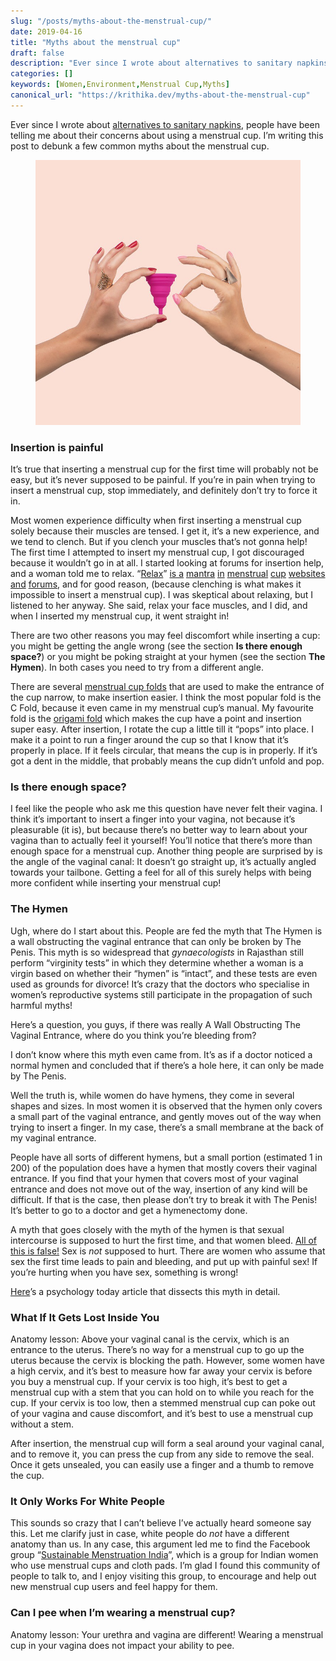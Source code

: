 ```yaml
---
slug: "/posts/myths-about-the-menstrual-cup/"
date: 2019-04-16
title: "Myths about the menstrual cup"
draft: false
description: "Ever since I wrote about alternatives to sanitary napkins, people have been telling me about their concerns about using a menstrual cup. I’m writing this post to debunk a few common myths about the…"
categories: []
keywords: [Women,Environment,Menstrual Cup,Myths]
canonical_url: "https://krithika.dev/myths-about-the-menstrual-cup"
---
```


Ever since I wrote about [alternatives to sanitary napkins](https://krithika.dev/an-alternative-to-sanitary-napkins), people have been telling me about their concerns about using a menstrual cup. I’m writing this post to debunk a few common myths about the menstrual cup.

<figure>

![](images2/myths-about-the-menstrual-cup-featured.jpeg)

</figure>

### Insertion is painful

It’s true that inserting a menstrual cup for the first time will probably not be easy, but it’s never supposed to be painful. If you’re in pain when trying to insert a menstrual cup, stop immediately, and definitely don’t try to force it in.

Most women experience difficulty when first inserting a menstrual cup solely because their muscles are tensed. I get it, it’s a new experience, and we tend to clench. But if you clench your muscles that’s not gonna help! The first time I attempted to insert my menstrual cup, I got discouraged because it wouldn’t go in at all. I started looking at forums for insertion help, and a woman told me to relax. “[Relax](https://www.reddit.com/r/menstrualcups/comments/3zx3ez/menstrual_cup_insertion/?depth=1)” [is a](https://menstrual-cups.livejournal.com/3178830.html) [mantra](https://www.reddit.com/r/menstrualcups/comments/7m7kws/got_my_first_cup_but_couldnt_get_it_in_should_i/?depth=1) [in](https://menstrual-cups.livejournal.com/929364.html?thread=9630548#t9630548) [menstrual](https://divacup.com/okay-so-i-bought-the-divacup-now-what/) [cup](https://www.organicup.com/how-to-use-a-menstrual-cup/) [websites](https://www.lunette.com/pages/teens-menstrual-cups) [and](https://www.reddit.com/r/menstrualcups/comments/4e2hon/tentatively_optimistic/?depth=1) [forums](https://www.reddit.com/r/menstrualcups/comments/b1ycl0/second_cycle_with_cupi_cant_insert_it/?depth=1), and for good reason, (because clenching is what makes it impossible to insert a menstrual cup). I was skeptical about relaxing, but I listened to her anyway. She said, relax your face muscles, and I did, and when I inserted my menstrual cup, it went straight in!

There are two other reasons you may feel discomfort while inserting a cup: you might be getting the angle wrong (see the section **Is there enough space?**) or you might be poking straight at your hymen (see the section **The Hymen**). In both cases you need to try from a different angle.

There are several [menstrual cup folds](https://www.youtube.com/watch?v=lwnK8J8fQxk) that are used to make the entrance of the cup narrow, to make insertion easier. I think the most popular fold is the C Fold, because it even came in my menstrual cup’s manual. My favourite fold is the [origami fold](https://www.youtube.com/watch?v=ExE0S4woWos) which makes the cup have a point and insertion super easy. After insertion, I rotate the cup a little till it “pops” into place. I make it a point to run a finger around the cup so that I know that it’s properly in place. If it feels circular, that means the cup is in properly. If it’s got a dent in the middle, that probably means the cup didn’t unfold and pop.

### Is there enough space?

I feel like the people who ask me this question have never felt their vagina. I think it’s important to insert a finger into your vagina, not because it’s pleasurable (it is), but because there’s no better way to learn about your vagina than to actually feel it yourself! You’ll notice that there’s more than enough space for a menstrual cup. Another thing people are surprised by is the angle of the vaginal canal: It doesn’t go straight up, it’s actually angled towards your tailbone. Getting a feel for all of this surely helps with being more confident while inserting your menstrual cup!

### The Hymen

Ugh, where do I start about this. People are fed the myth that The Hymen is a wall obstructing the vaginal entrance that can only be broken by The Penis. This myth is so widespread that _gynaecologists_ in Rajasthan still perform “virginity tests” in which they determine whether a woman is a virgin based on whether their “hymen” is “intact”, and these tests are even used as grounds for divorce! It’s crazy that the doctors who specialise in women’s reproductive systems still participate in the propagation of such harmful myths!

Here’s a question, you guys, if there was really A Wall Obstructing The Vaginal Entrance, where do you think you’re bleeding from?

I don’t know where this myth even came from. It’s as if a doctor noticed a normal hymen and concluded that if there’s a hole here, it can only be made by The Penis.

Well the truth is, while women do have hymens, they come in several shapes and sizes. In most women it is observed that the hymen only covers a small part of the vaginal entrance, and gently moves out of the way when trying to insert a finger. In my case, there’s a small membrane at the back of my vaginal entrance.

People have all sorts of different hymens, but a small portion (estimated 1 in 200) of the population does have a hymen that mostly covers their vaginal entrance. If you find that your hymen that covers most of your vaginal entrance and does not move out of the way, insertion of any kind will be difficult. If that is the case, then please don’t try to break it with The Penis! It’s better to go to a doctor and get a hymenectomy done.

A myth that goes closely with the myth of the hymen is that sexual intercourse is supposed to hurt the first time, and that women bleed. [All of this is false!](https://www.psychologytoday.com/us/blog/all-about-sex/201103/the-hymen-membrane-widely-misunderstood) Sex is _not_ supposed to hurt. There are women who assume that sex the first time leads to pain and bleeding, and put up with painful sex! If you’re hurting when you have sex, something is wrong!

[Here](https://www.psychologytoday.com/us/blog/all-about-sex/201103/the-hymen-membrane-widely-misunderstood)’s a psychology today article that dissects this myth in detail.

### What If It Gets Lost Inside You

Anatomy lesson: Above your vaginal canal is the cervix, which is an entrance to the uterus. There’s no way for a menstrual cup to go up the uterus because the cervix is blocking the path. However, some women have a high cervix, and it’s best to measure how far away your cervix is before you buy a menstrual cup. If your cervix is too high, it’s best to get a menstrual cup with a stem that you can hold on to while you reach for the cup. If your cervix is too low, then a stemmed menstrual cup can poke out of your vagina and cause discomfort, and it’s best to use a menstrual cup without a stem.

After insertion, the menstrual cup will form a seal around your vaginal canal, and to remove it, you can press the cup from any side to remove the seal. Once it gets unsealed, you can easily use a finger and a thumb to remove the cup.

### It Only Works For White People

This sounds so crazy that I can’t believe I’ve actually heard someone say this. Let me clarify just in case, white people do _not_ have a different anatomy than us. In any case, this argument led me to find the Facebook group “[Sustainable Menstruation India](https://facebook.com/groups/1542209039334590)”, which is a group for Indian women who use menstrual cups and cloth pads. I’m glad I found this community of people to talk to, and I enjoy visiting this group, to encourage and help out new menstrual cup users and feel happy for them.

### Can I pee when I’m wearing a menstrual cup?

Anatomy lesson: Your urethra and vagina are different! Wearing a menstrual cup in your vagina does not impact your ability to pee.
